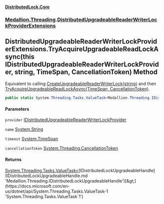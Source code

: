 #### [DistributedLock.Core](README.md 'README')
### [Medallion.Threading](Medallion.Threading.md 'Medallion.Threading').[DistributedUpgradeableReaderWriterLockProviderExtensions](DistributedUpgradeableReaderWriterLockProviderExtensions.md 'Medallion.Threading.DistributedUpgradeableReaderWriterLockProviderExtensions')

## DistributedUpgradeableReaderWriterLockProviderExtensions.TryAcquireUpgradeableReadLockAsync(this IDistributedUpgradeableReaderWriterLockProvider, string, TimeSpan, CancellationToken) Method

Equivalent to calling [CreateUpgradeableReaderWriterLock(string)](IDistributedUpgradeableReaderWriterLockProvider.CreateUpgradeableReaderWriterLock.CLmVtTtcnh6LtTDHkHXXtQ.md 'Medallion.Threading.IDistributedUpgradeableReaderWriterLockProvider.CreateUpgradeableReaderWriterLock(string)') and then  
[TryAcquireUpgradeableReadLockAsync(TimeSpan, CancellationToken)](IDistributedUpgradeableReaderWriterLock.TryAcquireUpgradeableReadLockAsync.NeQQ4jMkCO0IteXQSJv/1w.md 'Medallion.Threading.IDistributedUpgradeableReaderWriterLock.TryAcquireUpgradeableReadLockAsync(System.TimeSpan, System.Threading.CancellationToken)').

```csharp
public static System.Threading.Tasks.ValueTask<Medallion.Threading.IDistributedLockUpgradeableHandle?> TryAcquireUpgradeableReadLockAsync(this Medallion.Threading.IDistributedUpgradeableReaderWriterLockProvider provider, string name, System.TimeSpan timeout=default(System.TimeSpan), System.Threading.CancellationToken cancellationToken=default(System.Threading.CancellationToken));
```
#### Parameters

<a name='Medallion.Threading.DistributedUpgradeableReaderWriterLockProviderExtensions.TryAcquireUpgradeableReadLockAsync(thisMedallion.Threading.IDistributedUpgradeableReaderWriterLockProvider,string,System.TimeSpan,System.Threading.CancellationToken).provider'></a>

`provider` [IDistributedUpgradeableReaderWriterLockProvider](IDistributedUpgradeableReaderWriterLockProvider.md 'Medallion.Threading.IDistributedUpgradeableReaderWriterLockProvider')

<a name='Medallion.Threading.DistributedUpgradeableReaderWriterLockProviderExtensions.TryAcquireUpgradeableReadLockAsync(thisMedallion.Threading.IDistributedUpgradeableReaderWriterLockProvider,string,System.TimeSpan,System.Threading.CancellationToken).name'></a>

`name` [System.String](https://docs.microsoft.com/en-us/dotnet/api/System.String 'System.String')

<a name='Medallion.Threading.DistributedUpgradeableReaderWriterLockProviderExtensions.TryAcquireUpgradeableReadLockAsync(thisMedallion.Threading.IDistributedUpgradeableReaderWriterLockProvider,string,System.TimeSpan,System.Threading.CancellationToken).timeout'></a>

`timeout` [System.TimeSpan](https://docs.microsoft.com/en-us/dotnet/api/System.TimeSpan 'System.TimeSpan')

<a name='Medallion.Threading.DistributedUpgradeableReaderWriterLockProviderExtensions.TryAcquireUpgradeableReadLockAsync(thisMedallion.Threading.IDistributedUpgradeableReaderWriterLockProvider,string,System.TimeSpan,System.Threading.CancellationToken).cancellationToken'></a>

`cancellationToken` [System.Threading.CancellationToken](https://docs.microsoft.com/en-us/dotnet/api/System.Threading.CancellationToken 'System.Threading.CancellationToken')

#### Returns
[System.Threading.Tasks.ValueTask&lt;](https://docs.microsoft.com/en-us/dotnet/api/System.Threading.Tasks.ValueTask-1 'System.Threading.Tasks.ValueTask`1')[IDistributedLockUpgradeableHandle](IDistributedLockUpgradeableHandle.md 'Medallion.Threading.IDistributedLockUpgradeableHandle')[&gt;](https://docs.microsoft.com/en-us/dotnet/api/System.Threading.Tasks.ValueTask-1 'System.Threading.Tasks.ValueTask`1')